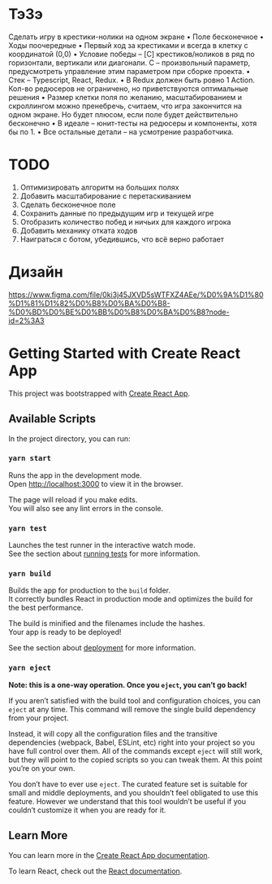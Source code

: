 # ТэЗэ
Сделать игру в крестики-нолики на одном экране 
• Поле бесконечное 
• Ходы поочередные 
• Первый ход за крестиками и всегда в клетку с координатой (0,0) 
• Условие победы – [C] крестиков/ноликов в ряд по горизонтали, вертикали или диагонали. C – произвольный параметр, предусмотреть управление этим параметром при сборке проекта. 
• Стек – Typescript, React, Redux. 
• В Redux должен быть ровно 1 Action. Кол-во редюсеров не ограничено, но приветствуются оптимальные решения 
• Размер клетки поля по желанию, масштабированием и скроллингом можно пренебречь, считаем, что игра закончится на одном экране. Но будет плюсом, если поле будет действительно бесконечно 
• В идеале – юнит-тесты на редюсеры и компоненты, хотя бы по 1. 
• Все остальные детали – на усмотрение разработчика.

# TODO
1. Оптимизировать алгоритм на больших полях
2. Добавить масштабирование с перетаскиванием
3. Сделать бесконечное поле
4. Сохранить данные по предыдущим игр и текущей игре
5. Отобразить количество побед и ничьих для каждого игрока
6. Добавить механику отката ходов
7. Наиграться с ботом, убедившись, что всё верно работает

# Дизайн
https://www.figma.com/file/0ki3j45JXVD5sWTFXZ4AEe/%D0%9A%D1%80%D1%81%D1%82%D0%B8%D0%BA%D0%B8-%D0%BD%D0%BE%D0%BB%D0%B8%D0%BA%D0%B8?node-id=2%3A3

# Getting Started with Create React App

This project was bootstrapped with [Create React App](https://github.com/facebook/create-react-app).

## Available Scripts

In the project directory, you can run:

### `yarn start`

Runs the app in the development mode.\
Open [http://localhost:3000](http://localhost:3000) to view it in the browser.

The page will reload if you make edits.\
You will also see any lint errors in the console.

### `yarn test`

Launches the test runner in the interactive watch mode.\
See the section about [running tests](https://facebook.github.io/create-react-app/docs/running-tests) for more information.

### `yarn build`

Builds the app for production to the `build` folder.\
It correctly bundles React in production mode and optimizes the build for the best performance.

The build is minified and the filenames include the hashes.\
Your app is ready to be deployed!

See the section about [deployment](https://facebook.github.io/create-react-app/docs/deployment) for more information.

### `yarn eject`

**Note: this is a one-way operation. Once you `eject`, you can’t go back!**

If you aren’t satisfied with the build tool and configuration choices, you can `eject` at any time. This command will remove the single build dependency from your project.

Instead, it will copy all the configuration files and the transitive dependencies (webpack, Babel, ESLint, etc) right into your project so you have full control over them. All of the commands except `eject` will still work, but they will point to the copied scripts so you can tweak them. At this point you’re on your own.

You don’t have to ever use `eject`. The curated feature set is suitable for small and middle deployments, and you shouldn’t feel obligated to use this feature. However we understand that this tool wouldn’t be useful if you couldn’t customize it when you are ready for it.

## Learn More

You can learn more in the [Create React App documentation](https://facebook.github.io/create-react-app/docs/getting-started).

To learn React, check out the [React documentation](https://reactjs.org/).
